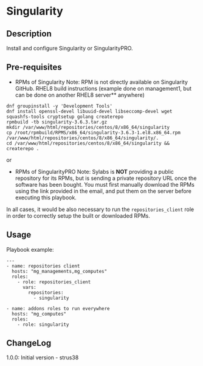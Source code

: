 # Singularity

## Description

Install and configure Singularity or SingularityPRO.

## Pre-requisites

* RPMs of Singularity
Note: RPM is not directly available on Singularity GitHub.
RHEL8 build instructions (example done on management1, but can be done on another RHEL8 server** anywhere)
```
dnf groupinstall -y 'Development Tools'
dnf install openssl-devel libuuid-devel libseccomp-devel wget squashfs-tools cryptsetup golang createrepo
rpmbuild -tb singularity-3.6.3.tar.gz
mkdir /var/www/html/repositories/centos/8/x86_64/singularity
cp /root/rpmbuild/RPMS/x86_64/singularity-3.6.3-1.el8.x86_64.rpm /var/www/html/repositories/centos/8/x86_64/singularity/.
cd /var/www/html/repositories/centos/8/x86_64/singularity && createrepo .
```
or
* RPMs of SingularityPRO
Note: Sylabs is **NOT** providing a public repository for its RPMs, but is sending a private repository URL once the software has been bought.
You must first manually download the RPMs using the link provided in the email, and put them on the server before executing this playbook.

In all cases, it would be also necessary to run the `repositories_client` role in order to correctly setup the built or downloaded RPMs.

## Usage

Playbook example:
```
---
- name: repositories client
  hosts: "mg_managements,mg_computes"
  roles:
    - role: repositories_client
      vars:
        repositories:
          - singularity

- name: addons roles to run everywhere
  hosts: "mg_computes"
  roles:
    - role: singularity
```

## ChangeLog
1.0.0: Initial version - strus38
